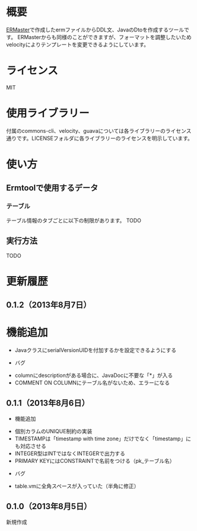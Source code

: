 # 概要
[ERMaster](http://ermaster.sourceforge.net/index_ja.html)で作成したermファイルからDDL文、JavaのDtoを作成するツールです。
ERMasterからも同様のことができますが、フォーマットを調整したいためvelocityによりテンプレートを変更できるようにしています。

# ライセンス
MIT

# 使用ライブラリー
付属のcommons-cli、velocity、guavaについては各ライブラリーのライセンス通りです。LICENSEフォルダに各ライブラリーのライセンスを明示しています。

# 使い方
## Ermtoolで使用するデータ
### テーブル
テーブル情報のタブごとに以下の制限があります。
TODO

## 実行方法
TODO

# 更新履歴
## 0.1.2（2013年8月7日）
# 機能追加
 - JavaクラスにserialVersionUIDを付加するかを設定できるようにする
* バグ
 - columnにdescriptionがある場合に、JavaDocに不要な「*」が入る
 - COMMENT ON COLUMNにテーブル名がないため、エラーになる

## 0.1.1（2013年8月6日）
* 機能追加
 - 個別カラムのUNIQUE制約の実装
 - TIMESTAMPは「timestamp with time zone」だけでなく「timestamp」にも対応させる
 - INTEGER型はINTではなくINTEGERで出力する
 - PRIMARY KEYにはCONSTRAINTで名前をつける（pk_テーブル名）
* バグ
 - table.vmに全角スペースが入っていた（半角に修正）

## 0.1.0（2013年8月5日）
新規作成
